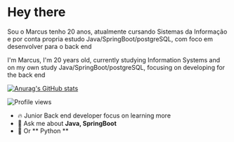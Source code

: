 <h1>Hey there</h1>

Sou o Marcus tenho 20 anos, atualmente cursando Sistemas da Informação
e por conta propria estudo Java/SpringBoot/postgreSQL, com foco em desenvolver para o back end

I'm Marcus, I'm 20 years old, currently studying Information Systems
and on my own study Java/SpringBoot/postgreSQL, focusing on developing for the back end

[![Anurag's GitHub stats](https://github-readme-stats.vercel.app/api?username=Marquinhuss)](https://github.com/anuraghazra/github-readme-stats)

<p align="left"> <img src="https://komarev.com/ghpvc/?username=maykbrito&color=yellow" alt="Profile views" /> </p>

- 🔥 Junior Back end developer focus on learning more
- 💬 Ask me about **Java, SpringBoot**
- 💬 Or ** Python **
